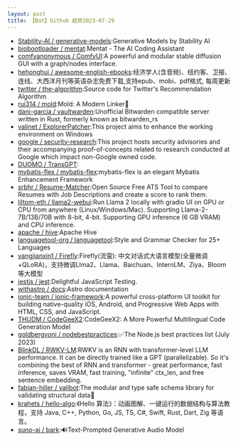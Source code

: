 ```yaml
---
layout: post
title: 【Bot】Github 趋势2023-07-29
---
```


* [Stability-AI / generative-models](https://github.com/Stability-AI/generative-models):Generative Models by Stability AI
* [biobootloader / mentat](https://github.com/biobootloader/mentat):Mentat - The AI Coding Assistant
* [comfyanonymous / ComfyUI](https://github.com/comfyanonymous/ComfyUI):A powerful and modular stable diffusion GUI with a graph/nodes interface.
* [hehonghui / awesome-english-ebooks](https://github.com/hehonghui/awesome-english-ebooks):经济学人(含音频)、纽约客、卫报、连线、大西洋月刊等英语杂志免费下载,支持epub、mobi、pdf格式, 每周更新
* [twitter / the-algorithm](https://github.com/twitter/the-algorithm):Source code for Twitter's Recommendation Algorithm
* [rui314 / mold](https://github.com/rui314/mold):Mold: A Modern Linker🦠
* [dani-garcia / vaultwarden](https://github.com/dani-garcia/vaultwarden):Unofficial Bitwarden compatible server written in Rust, formerly known as bitwarden_rs
* [valinet / ExplorerPatcher](https://github.com/valinet/ExplorerPatcher):This project aims to enhance the working environment on Windows
* [google / security-research](https://github.com/google/security-research):This project hosts security advisories and their accompanying proof-of-concepts related to research conducted at Google which impact non-Google owned code.
* [DUOMO / TransGPT](https://github.com/DUOMO/TransGPT):
* [mybatis-flex / mybatis-flex](https://github.com/mybatis-flex/mybatis-flex):mybatis-flex is an elegant Mybatis Enhancement Framework
* [srbhr / Resume-Matcher](https://github.com/srbhr/Resume-Matcher):Open Source Free ATS Tool to compare Resumes with Job Descriptions and create a score to rank them.
* [liltom-eth / llama2-webui](https://github.com/liltom-eth/llama2-webui):Run Llama 2 locally with gradio UI on GPU or CPU from anywhere (Linux/Windows/Mac). Supporting Llama-2-7B/13B/70B with 8-bit, 4-bit. Supporting GPU inference (6 GB VRAM) and CPU inference.
* [apache / hive](https://github.com/apache/hive):Apache Hive
* [languagetool-org / languagetool](https://github.com/languagetool-org/languagetool):Style and Grammar Checker for 25+ Languages
* [yangjianxin1 / Firefly](https://github.com/yangjianxin1/Firefly):Firefly(流萤): 中文对话式大语言模型(全量微调+QLoRA)，支持微调Llma2、Llama、Baichuan、InternLM、Ziya、Bloom等大模型
* [jestjs / jest](https://github.com/jestjs/jest):Delightful JavaScript Testing.
* [withastro / docs](https://github.com/withastro/docs):Astro documentation
* [ionic-team / ionic-framework](https://github.com/ionic-team/ionic-framework):A powerful cross-platform UI toolkit for building native-quality iOS, Android, and Progressive Web Apps with HTML, CSS, and JavaScript.
* [THUDM / CodeGeeX2](https://github.com/THUDM/CodeGeeX2):CodeGeeX2: A More Powerful Multilingual Code Generation Model
* [goldbergyoni / nodebestpractices](https://github.com/goldbergyoni/nodebestpractices):✅The Node.js best practices list (July 2023)
* [BlinkDL / RWKV-LM](https://github.com/BlinkDL/RWKV-LM):RWKV is an RNN with transformer-level LLM performance. It can be directly trained like a GPT (parallelizable). So it's combining the best of RNN and transformer - great performance, fast inference, saves VRAM, fast training, "infinite" ctx_len, and free sentence embedding.
* [fabian-hiller / valibot](https://github.com/fabian-hiller/valibot):The modular and type safe schema library for validating structural data🤖
* [krahets / hello-algo](https://github.com/krahets/hello-algo):《Hello 算法》：动画图解、一键运行的数据结构与算法教程，支持 Java, C++, Python, Go, JS, TS, C#, Swift, Rust, Dart, Zig 等语言。
* [suno-ai / bark](https://github.com/suno-ai/bark):🔊Text-Prompted Generative Audio Model
